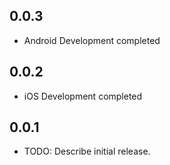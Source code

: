 ## 0.0.3

* Android Development completed

## 0.0.2

* iOS Development completed

## 0.0.1

* TODO: Describe initial release.

